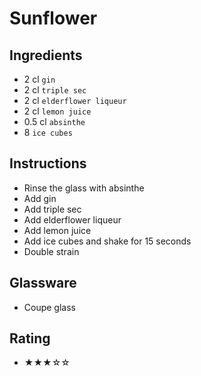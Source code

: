 # Sunflower

## Ingredients
- 2 cl `gin`
- 2 cl `triple sec`
- 2 cl `elderflower liqueur`
- 2 cl `lemon juice`
- 0.5 cl `absinthe`
- 8 `ice cubes`

## Instructions
- Rinse the glass with absinthe
- Add gin
- Add triple sec
- Add elderflower liqueur
- Add lemon juice
- Add ice cubes and shake for 15 seconds
- Double strain

## Glassware
- Coupe glass

## Rating
- ★★★☆☆